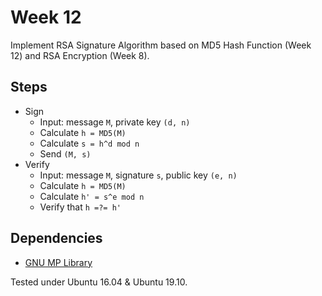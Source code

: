 # Week 12

Implement RSA Signature Algorithm based on MD5 Hash Function (Week 12) and RSA Encryption (Week 8).

## Steps

- Sign
  - Input: message `M`, private key `(d, n)`
  - Calculate `h = MD5(M)`
  - Calculate `s = h^d mod n`
  - Send `(M, s)`
- Verify
  - Input: message `M`, signature `s`, public key `(e, n)`
  - Calculate `h = MD5(M)`
  - Calculate `h' = s^e mod n`
  - Verify that `h =?= h'`

## Dependencies

- [GNU MP Library](https://gmplib.org/)

Tested under Ubuntu 16.04 & Ubuntu 19.10.

